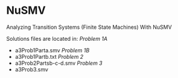 # NuSMV
Analyzing Transition Systems (Finite State Machines) With NuSMV

Solutions files are located in:
*Problem 1A*
- a3Prob1Parta.smv
*Problem 1B*
- a3Prob1Partb.txt
*Problem 2*
- a3Prob2Partsb-c-d.smv
*Problem 3*
- a3Prob3.smv